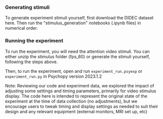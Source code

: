 ### Generating stimuli

To generate experiment stimuli yourself, first download the DIDEC dataset here. Then run the "stimulus_generation" notebooks (.ipynb files) in numerical order.

### Running the experiment

To run the experiment, you will need the attention video stimuli. You can either unzip the stimulus folder (fps_60) or generate the stimuli yourself, following the steps above.

Then, to run the experiment, open and run `experiment_run.psyexp` or `experiment_run.py` in Psychopy version 2023.1.2

Note: Reviewing our code and experiment data, we explored the impact of adjusting some settings and timing parameters, primarily for video stimulus display. The code here is intended to represent the original state of the experiment at the time of data collection (no adjustments), but we encourage users to tweak timing and display settings as needed to suit their design and any relevant equipment (external monitors, MRI set up, etc)
